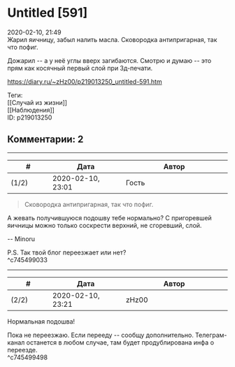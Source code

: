 Untitled [591]
==============

  
2020-02-10, 21:49  
 Жарил яичницу, забыл налить масла. Сковородка антипригарная, так что пофиг.   
   
 Дожарил -- а у неё углы вверх загибаются. Смотрю и думаю -- это прям как косячный первый слой при 3д-печати.   
  
<https://diary.ru/~zHz00/p219013250_untitled-591.htm>  
  
Теги:  
[[Случай из жизни]]  
[[Наблюдения]]  
ID: p219013250  


Комментарии: 2
--------------

  


---



|         #         |              Дата              |                     Автор                     |           ID           |
| --- | --- | --- | --- |
| (1/2) | 2020-02-10, 23:01 | Гость | c745499033 |

  
 > Сковородка антипригарная, так что пофиг.   
   
 А жевать получившуюся подошву тебе нормально? С пригоревшей яичницы можно только соскрести верхний, не сгоревший, слой.   
   
 -- Minoru   
   
 P.S. Так твой блог переезжает или нет?   
 ^c745499033

---



|         #         |              Дата              |                     Автор                     |           ID           |
| --- | --- | --- | --- |
| (2/2) | 2020-02-10, 23:21 | zHz00 | c745499498 |

  
 Нормальная подошва!   
   
 Пока не переезжаю. Если перееду -- сообщу дополнительно. Телеграм-канал останется в любом случае, там будет продублирована инфа о переезде.   
 ^c745499498